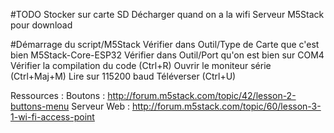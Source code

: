 ﻿#TODO
Stocker sur carte SD
Décharger quand on a la wifi
Serveur M5Stack pour download

#Démarrage du script/M5Stack
Vérifier dans Outil/Type de Carte que c'est bien M5Stack-Core-ESP32
Vérifier dans Outil/Port qu'on est bien sur COM4
Vérifier la compilation du code (Ctrl+R)
Ouvrir le moniteur série (Ctrl+Maj+M)
Lire sur 115200 baud
Téléverser (Ctrl+U)

Ressources :
Boutons :
http://forum.m5stack.com/topic/42/lesson-2-buttons-menu
Serveur Web : 
http://forum.m5stack.com/topic/60/lesson-3-1-wi-fi-access-point
